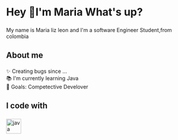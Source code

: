 <h1 align="left">Hey 👋I'm Maria  What's up?</h1>

###

<p align="left">My name is Maria liz leon and I'm a software Engineer Student,from colombia </p>

###

<h2 align="left">About me</h2>

###

<p align="left">✨ Creating bugs since ...<br>📚 I'm currently learning Java<br>🎯 Goals: Competective Develover <br></p>

###

<h2 align="left">I code with</h2>

###

<div align="left">
  <img src="https://cdn.jsdelivr.net/gh/devicons/devicon/icons/java/java-original.svg" height="40" alt="java logo"  />
  <img width="12" />

</div>

###
